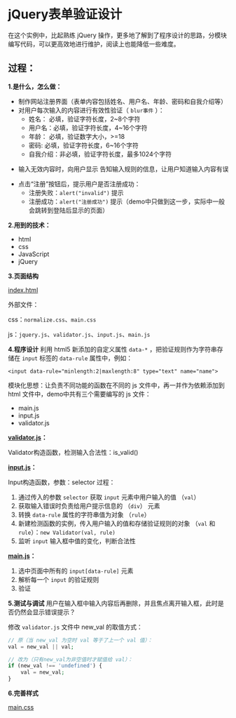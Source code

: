 # jQuery表单验证设计

在这个实例中，比起熟练 jQuery 操作，更多地了解到了程序设计的思路，分模块编写代码，可以更高效地进行维护，阅读上也能降低一些难度。

## 过程：

**1.是什么，怎么做：**
- 制作网站注册界面（表单内容包括姓名、用户名、年龄、密码和自我介绍等）
- 对用户每次输入的内容进行有效性验证（ `blur事件` ）：
    - 姓名：  必填，验证字符长度，2~8个字符
    - 用户名：必填，验证字符长度，4~16个字符
    - 年龄：  必填，验证数字大小，>=18
    - 密码:   必填，验证字符长度，6~16个字符
    - 自我介绍：非必填，验证字符长度，最多1024个字符
* 输入无效内容时，向用户显示 告知输入规则的信息，让用户知道输入内容有误
- 点击“注册”按钮后，提示用户是否注册成功：
    - 注册失败：`alert("invalid")` 提示
    - 注册成功：`alert("注册成功")` 提示（demo中只做到这一步，实际中一般会跳转到登陆后显示的页面）

**2.用到的技术：**
- html
- css
- JavaScript
- jQuery

**3.页面结构**

[index.html](https://github.com/magicmai/form-validation-by-jQuery/blob/master/index.html)

外部文件：

css：`normalize.css`、`main.css`

js：`jquery.js`、`validator.js`、`input.js`、`main.js`

**4.程序设计**
利用 html5 新添加的自定义属性 `data-*` ，把验证规则作为字符串存储在 `input` 标签的 `data-rule` 属性中，例如：
```
<input data-rule="minlength:2|maxlength:8" type="text" name="name">
```

模块化思想：让负责不同功能的函数在不同的 js 文件中，再一并作为依赖添加到 html 文件中，demo中共有三个需要编写的 js 文件：
- main.js
- input.js
- validator.js

**[validator.js](https://github.com/magicmai/form-validation-by-jQuery/blob/master/js/validator.js)：**

Validator构造函数，检测输入合法性：is_valid()

**[input.js](https://github.com/magicmai/form-validation-by-jQuery/blob/master/js/input.js)：**

Input构造函数，参数：selector
过程：
1. 通过传入的参数 `selector` 获取 `input` 元素中用户输入的值 （`val`）
2. 获取输入错误时负责给用户提示信息的 （`div`） 元素
3. 转换 `data-rule` 属性的字符串值为对象 （`rule`）
4. 新建检测函数的实例，传入用户输入的值和存储验证规则的对象 （`val` 和 `rule`）：`new Validator(val, rule)`
5. 监听 `input` 输入框中值的变化，判断合法性

**[main.js](https://github.com/magicmai/form-validation-by-jQuery/blob/master/js/main.js)：**

1. 选中页面中所有的 `input[data-rule]` 元素
2. 解析每一个 `input` 的验证规则
3. 验证


**5.测试与调试**
用户在输入框中输入内容后再删除，并且焦点离开输入框，此时是否仍然会显示错误提示？

修改 `validator.js` 文件中 new_val 的取值方式：

```php
// 原（当 new_val 为空时 val 等于了上一个 val 值）：
val = new_val || val;

// 改为（只有new_val为非空值时才赋值给 val）：
if (new_val !== 'undefined') {
    val = new_val;
}
```

**6.完善样式**

[main.css](https://github.com/magicmai/form-validation-by-jQuery/blob/master/css/main.css)
